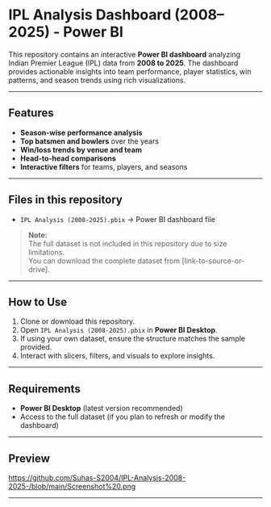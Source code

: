 # IPL Analysis Dashboard (2008–2025) - Power BI

This repository contains an interactive **Power BI dashboard** analyzing Indian Premier League (IPL) data from **2008 to 2025**. The dashboard provides actionable insights into team performance, player statistics, win patterns, and season trends using rich visualizations.

---

## Features
- **Season-wise performance analysis**
- **Top batsmen and bowlers** over the years
- **Win/loss trends by venue and team**
- **Head-to-head comparisons**
- **Interactive filters** for teams, players, and seasons

---

## Files in this repository
- `IPL Analysis (2008-2025).pbix` → Power BI dashboard file  


> **Note:**  
> The full dataset is not included in this repository due to size limitations.  
> You can download the complete dataset from [link-to-source-or-drive].

---

## How to Use
1. Clone or download this repository.  
2. Open `IPL Analysis (2008-2025).pbix` in **Power BI Desktop**.  
3. If using your own dataset, ensure the structure matches the sample provided.  
4. Interact with slicers, filters, and visuals to explore insights.

---

## Requirements
- **Power BI Desktop** (latest version recommended)
- Access to the full dataset (if you plan to refresh or modify the dashboard)

---

## Preview

https://github.com/Suhas-S2004/IPL-Analysis-2008-2025-/blob/main/Screenshot%20.png


---


